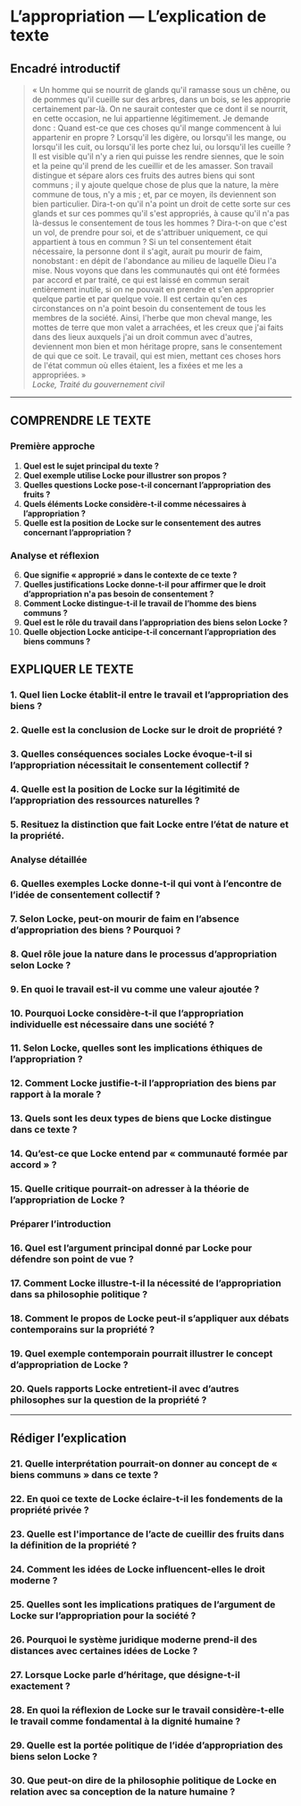 # L’appropriation — L’explication de texte

## Encadré introductif
> « Un homme qui se nourrit de glands qu'il ramasse sous un chêne, ou de pommes qu'il cueille sur des arbres, dans un bois, se les approprie certainement par-là. On ne saurait contester que ce dont il se nourrit, en cette occasion, ne lui appartienne légitimement. Je demande donc : Quand est-ce que ces choses qu'il mange commencent à lui appartenir en propre ? Lorsqu'il les digère, ou lorsqu'il les mange, ou lorsqu'il les cuit, ou lorsqu'il les porte chez lui, ou lorsqu'il les cueille ? Il est visible qu'il n'y a rien qui puisse les rendre siennes, que le soin et la peine qu'il prend de les cueillir et de les amasser. Son travail distingue et sépare alors ces fruits des autres biens qui sont communs ; il y ajoute quelque chose de plus que la nature, la mère commune de tous, n'y a mis ; et, par ce moyen, ils deviennent son bien particulier. Dira-t-on qu'il n'a point un droit de cette sorte sur ces glands et sur ces pommes qu'il s'est appropriés, à cause qu'il n'a pas là-dessus le consentement de tous les hommes ? Dira-t-on que c'est un vol, de prendre pour soi, et de s'attribuer uniquement, ce qui appartient à tous en commun ? Si un tel consentement était nécessaire, la personne dont il s'agit, aurait pu mourir de faim, nonobstant : en dépit de l'abondance au milieu de laquelle Dieu l'a mise. Nous voyons que dans les communautés qui ont été formées par accord et par traité, ce qui est laissé en commun serait entièrement inutile, si on ne pouvait en prendre et s'en approprier quelque partie et par quelque voie. Il est certain qu'en ces circonstances on n'a point besoin du consentement de tous les membres de la société. Ainsi, l'herbe que mon cheval mange, les mottes de terre que mon valet a arrachées, et les creux que j'ai faits dans des lieux auxquels j'ai un droit commun avec d'autres, deviennent mon bien et mon héritage propre, sans le consentement de qui que ce soit. Le travail, qui est mien, mettant ces choses hors de l'état commun où elles étaient, les a fixées et me les a appropriées. »  
> *Locke, Traité du gouvernement civil*  

---

## COMPRENDRE LE TEXTE

### Première approche

1. **Quel est le sujet principal du texte ?**  
2. **Quel exemple utilise Locke pour illustrer son propos ?**  
3. **Quelles questions Locke pose-t-il concernant l’appropriation des fruits ?**  
4. **Quels éléments Locke considère-t-il comme nécessaires à l’appropriation ?**  
5. **Quelle est la position de Locke sur le consentement des autres concernant l’appropriation ?**

### Analyse et réflexion

6. **Que signifie « approprié » dans le contexte de ce texte ?**  
7. **Quelles justifications Locke donne-t-il pour affirmer que le droit d’appropriation n'a pas besoin de consentement ?**  
8. **Comment Locke distingue-t-il le travail de l’homme des biens communs ?**  
9. **Quel est le rôle du travail dans l’appropriation des biens selon Locke ?**  
10. **Quelle objection Locke anticipe-t-il concernant l’appropriation des biens communs ?**

## EXPLIQUER LE TEXTE

### 1. Quel lien Locke établit-il entre le travail et l’appropriation des biens ?  
### 2. Quelle est la conclusion de Locke sur le droit de propriété ?  
### 3. Quelles conséquences sociales Locke évoque-t-il si l’appropriation nécessitait le consentement collectif ?  
### 4. Quelle est la position de Locke sur la légitimité de l’appropriation des ressources naturelles ?  
### 5. Resituez la distinction que fait Locke entre l’état de nature et la propriété.

### Analyse détaillée

### 6. Quelles exemples Locke donne-t-il qui vont à l’encontre de l’idée de consentement collectif ?  
### 7. Selon Locke, peut-on mourir de faim en l’absence d’appropriation des biens ? Pourquoi ?  
### 8. Quel rôle joue la nature dans le processus d’appropriation selon Locke ?  
### 9. En quoi le travail est-il vu comme une valeur ajoutée ?  
### 10. Pourquoi Locke considère-t-il que l’appropriation individuelle est nécessaire dans une société ?

### 11. Selon Locke, quelles sont les implications éthiques de l’appropriation ?  
### 12. Comment Locke justifie-t-il l’appropriation des biens par rapport à la morale ?  
### 13. Quels sont les deux types de biens que Locke distingue dans ce texte ?  
### 14. Qu’est-ce que Locke entend par « communauté formée par accord » ?  
### 15. Quelle critique pourrait-on adresser à la théorie de l’appropriation de Locke ?

### Préparer l’introduction

### 16. Quel est l’argument principal donné par Locke pour défendre son point de vue ?  
### 17. Comment Locke illustre-t-il la nécessité de l’appropriation dans sa philosophie politique ?  
### 18. Comment le propos de Locke peut-il s’appliquer aux débats contemporains sur la propriété ?  
### 19. Quel exemple contemporain pourrait illustrer le concept d’appropriation de Locke ?  
### 20. Quels rapports Locke entretient-il avec d’autres philosophes sur la question de la propriété ?

---

## Rédiger l’explication

### 21. Quelle interprétation pourrait-on donner au concept de « biens communs » dans ce texte ?  
### 22. En quoi ce texte de Locke éclaire-t-il les fondements de la propriété privée ?  
### 23. Quelle est l'importance de l’acte de cueillir des fruits dans la définition de la propriété ?  
### 24. Comment les idées de Locke influencent-elles le droit moderne ?  
### 25. Quelles sont les implications pratiques de l’argument de Locke sur l’appropriation pour la société ?  

### 26. Pourquoi le système juridique moderne prend-il des distances avec certaines idées de Locke ?  
### 27. Lorsque Locke parle d’héritage, que désigne-t-il exactement ?  
### 28. En quoi la réflexion de Locke sur le travail considère-t-elle le travail comme fondamental à la dignité humaine ?  
### 29. Quelle est la portée politique de l’idée d’appropriation des biens selon Locke ?  
### 30. Que peut-on dire de la philosophie politique de Locke en relation avec sa conception de la nature humaine ?  